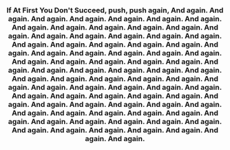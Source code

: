 <!---<h1 align="center">l5n0 - rrfrrfGamer</h1>

<img align="middle" height="1000" src="https://media.tenor.com/QXYL8hZsv0IAAAAi/eating-the-pet-collective.gif"/>-->

<h3 align="center">
If At First You Don't Succeed, push, push again, And again. And again. And again. And again. And again. And again. And again. And again. And again. And again. And again. And again. And again. And again. And again. And again. And again. And again. And again. And again. And again. And again. And again. And again. And again. And again. And again. And again. And again. And again. And again. And again. And again. And again. And again. And again. And again. And again. And again. And again. And again. And again. And again. And again. And again. And again. And again. And again. And again. And again. And again. And again. And again. And again. And again. And again. And again. And again. And again. And again. And again. And again. And again. And again. And again. And again. And again. And again. And again. And again. And again. And again. And again. And again. And again. And again. And again. And again. And again. And again.
</h3>
